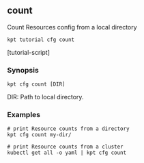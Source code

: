 ## count

Count Resources config from a local directory

<link rel="stylesheet" type="text/css" href="/kpt/gifs/asciinema-player.css" />
<asciinema-player src="/kpt/gifs/cfg-count.cast" speed="1" theme="solarized-dark" cols="100" rows="26" font-size="medium" idle-time-limit="1"></asciinema-player>
<script src="/kpt/gifs/asciinema-player.js"></script>

    kpt tutorial cfg count

[tutorial-script]

### Synopsis

    kpt cfg count [DIR]

  DIR:
    Path to local directory.

### Examples

    # print Resource counts from a directory
    kpt cfg count my-dir/

    # print Resource counts from a cluster
    kubectl get all -o yaml | kpt cfg count

### 
